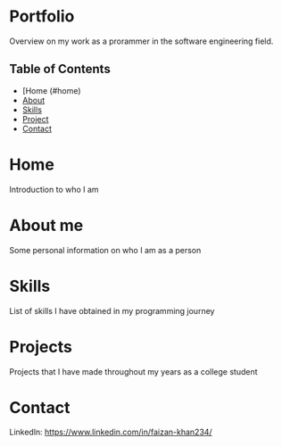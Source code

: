 # Portfolio

Overview on my work as a prorammer in the software engineering field. 

## Table of Contents

- [Home (#home)
- [About](#about)
- [Skills](#skills)
- [Project](#project)
- [Contact](#contact)

# Home
Introduction to who I am 

# About me
Some personal information on who I am as a person

# Skills
List of skills I have obtained in my programming journey

# Projects
Projects that I have made throughout my years as a college student

# Contact
Linkedln: https://www.linkedin.com/in/faizan-khan234/
